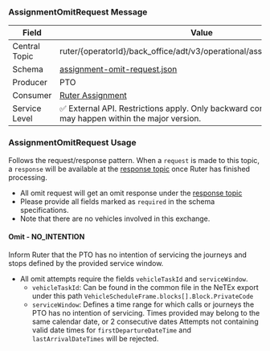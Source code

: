 ### AssignmentOmitRequest Message
| Field         | Value                                                                                                                    |
|---------------|--------------------------------------------------------------------------------------------------------------------------|
| Central Topic | ruter/{operatorId}/back_office/adt/v3/operational/assignment/omit/request                                                |
| Schema        | [ assignment-omit-request.json ](json-schemas/operational/assignment/omit/request/assignment-omit-request.json)          |
| Producer      | PTO                                                                                                                      |
| Consumer      | [Ruter Assignment](https://github.com/orgs/RuterNo/teams/assignment)                                                     |
| Service Level | ✅ External API. Restrictions apply. Only backward compatible changes may happen within the major version.                |

### AssignmentOmitRequest Usage
Follows the request/response pattern. When a `request` is made to this topic, a `response` will be available at the [response topic](../response/assignment-omit-response.md) once Ruter has finished processing.

- All omit request will get an omit response under the [response topic](../response/assignment-omit-response.md)
- Please provide all fields marked as `required` in the schema specifications.
- Note that there are no vehicles involved in this exchange.

#### Omit - NO_INTENTION

Inform Ruter that the PTO has no intention of servicing the journeys and stops defined by the provided service window.

- All omit attempts require the fields `vehicleTaskId` and `serviceWindow`.
  - `vehicleTaskId`: Can be found in the common file in the NeTEx export under this path `VehicleScheduleFrame.blocks[].Block.PrivateCode`
  - `serviceWindow`: Defines a time range for which calls or journeys the PTO has no intention of servicing.
    Times provided may belong to the same calendar date, or 2 consecutive dates
    Attempts not containing valid date times for `firstDepartureDateTime` and `lastArrivalDateTimes` will be rejected.
